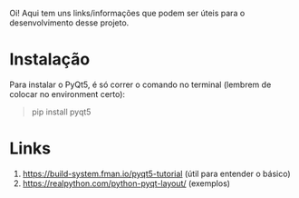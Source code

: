 Oi! Aqui tem uns links/informações que podem ser úteis para o desenvolvimento desse projeto.

# Instalação
Para instalar o PyQt5, é só correr o comando no terminal (lembrem de colocar no environment certo):

> pip install pyqt5

# Links
1) https://build-system.fman.io/pyqt5-tutorial (útil para entender o básico)
2) https://realpython.com/python-pyqt-layout/ (exemplos)